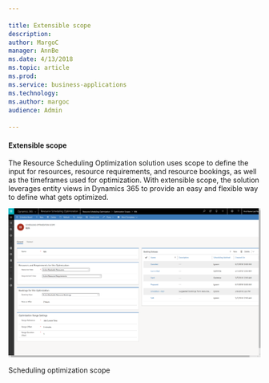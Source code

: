 ```yaml
---

title: Extensible scope
description: 
author: MargoC
manager: AnnBe
ms.date: 4/13/2018
ms.topic: article
ms.prod: 
ms.service: business-applications
ms.technology: 
ms.author: margoc
audience: Admin

---
```

#### Extensible scope 



The Resource Scheduling Optimization solution uses scope to define the input for
resources, resource requirements, and resource bookings, as well as the
timeframes used for optimization. With extensible scope, the solution leverages
entity views in Dynamics 365 to provide an easy and flexible way to define what
gets optimized.

![A screenshot of scheduling optimization scope](media/extensible-scope-1.png "A screenshot of scheduling optimization scope")

Scheduling optimization scope

